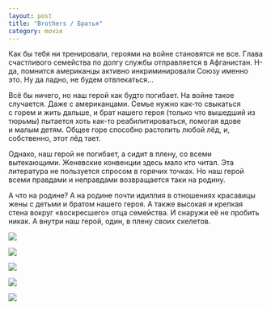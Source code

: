 ```yaml
---
layout: post
title: "Brothers / Братья"
category: movie
---
```

Как бы тебя ни тренировали, героями на войне становятся не все. Глава счастливого семейства по долгу службы отправляется в&#160;Афганистан. Н-да, помнится американцы активно инкриминировали Союзу именно это. Ну да ладно, не будем отвлекаться...

Всё бы ничего, но наш герой как будто погибает. На войне такое случается. Даже с&#160;американцами. Семье нужно как-то свыкаться с&#160;горем и&#160;жить дальше, и&#160;брат нашего героя (только что вышедший из тюрьмы) пытается хоть как-то реабилитироваться, помогая вдове и&#160;малым детям. Общее горе способно растопить любой лёд, и, собственно, этот лёд тает.

Однако, наш герой не погибает, а&#160;сидит в&#160;плену, со всеми вытекающими. Женевские конвенции здесь мало кто читал. Эта литература не пользуется спросом в&#160;горячих точках. Но наш герой всеми правдами и&#160;неправдами возвращается таки на родину.

А&#160;что на родине? А&#160;на родине почти идиллия в&#160;отношениях красавицы жены с&#160;детьми и&#160;братом нашего героя. А&#160;также высокая и&#160;крепкая стена вокруг «воскресшего» отца семейства. И&#160;снаружи её не пробить никак. А&#160;внутри наш герой, один, в&#160;плену своих скелетов.

![](https://pics.livejournal.com/quillcraft/pic/000sgxt2)

![](https://pics.livejournal.com/quillcraft/pic/000shprz)

![](https://pics.livejournal.com/quillcraft/pic/000skqw8)

![](https://pics.livejournal.com/quillcraft/pic/000sp54b)

![](https://pics.livejournal.com/quillcraft/pic/000sq6ex)
